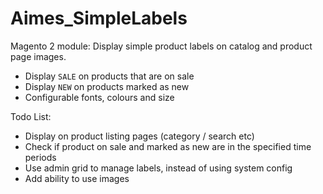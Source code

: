 # Aimes_SimpleLabels

Magento 2 module: Display simple product labels on catalog and product page images.

* Display `SALE` on products that are on sale
* Display `NEW` on products marked as new
* Configurable fonts, colours and size 

Todo List:
* Display on product listing pages (category / search etc)
* Check if product on sale and marked as new are in the specified time periods
* Use admin grid to manage labels, instead of using system config
* Add ability to use images
